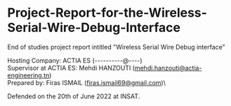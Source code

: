 # Project-Report-for-the-Wireless-Serial-Wire-Debug-Interface

End of studies project report intitled "Wireless Serial Wire Debug interface"

Hosting Company: ACTIA ES (----------@----)\
Supervisor at ACTIA ES: Mehdi HANZOUTI (mehdi.hanzouti@actia-engineering.tn)\
Prepared by: Firas ISMAIL (firas.ismail69@gmail.com)\

Defended on the 20th of June 2022 at INSAT.
